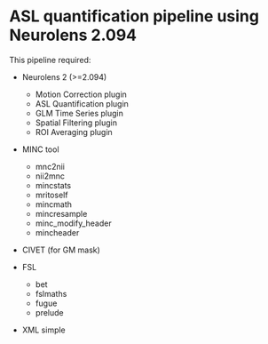 # ASL quantification pipeline using Neurolens 2.094

This pipeline required:
- Neurolens 2 (>=2.094)
  - Motion Correction plugin
  - ASL Quantification plugin
  - GLM Time Series plugin
  - Spatial Filtering plugin
  - ROI Averaging plugin

- MINC tool
  - mnc2nii
  - nii2mnc
  - mincstats
  - mritoself
  - mincmath
  - mincresample
  - minc_modify_header
  - mincheader

- CIVET (for GM mask)

- FSL
  - bet
  - fslmaths
  - fugue
  - prelude

- XML simple
